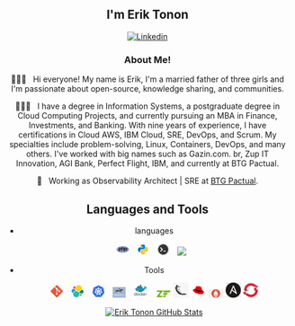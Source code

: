 
<div align="center">
<h2>I'm Erik Tonon</h2>

[![Linkedin](https://img.shields.io/badge/Erik%20-blue?style=flat-square&logo=Linkedin&logoColor=white)](https://www.linkedin.com/in/erik-tonon)



<h3>  About Me!</h3>

  🙋🏻‍♂️ &nbsp; Hi everyone! My name is Erik, I'm a married father of three girls and I'm passionate about open-source, knowledge sharing, and communities.

  🙋🏻‍♂️ &nbsp; I have a degree in Information Systems, a postgraduate degree in Cloud Computing Projects, and currently pursuing an MBA in Finance, Investments, and Banking. With nine years of experience, I have certifications in Cloud AWS, IBM Cloud, SRE, DevOps, and Scrum. My specialties include problem-solving, Linux, Containers, DevOps, and many others. I've worked with big names such as Gazin.com.
  br, Zup IT Innovation, AGI Bank, Perfect Flight, IBM, and currently at BTG Pactual.
  
  💼 &nbsp; Working as Observability Architect | SRE at [BTG Pactual](https://www.btgpactualdigital.com/).

## Languages and Tools

- languages
    <p float="left">
      <img width="22px" style="margin-right: 10px;" src="https://raw.githubusercontent.com/eriktonon/eriktonon/master/resources/images/php.png"/>
      <img width="22px" style="margin-right: 10px;" src="https://raw.githubusercontent.com/eriktonon/eriktonon/master/resources/images/python.png"/>
      <img width="22px" style="margin-right: 10px;" src="https://raw.githubusercontent.com/eriktonon/eriktonon/master/resources/images/shell.jpg"/>
       <img width="22px" style="margin-right: 10px;" src="https://raw.githubusercontent.com/eriktonon/eriktonon/master/resources/images/java.jpg"/>
    </p>
    
- Tools
    <p float="left">
      <img width="23px" style="margin-right: 10px;" src="https://raw.githubusercontent.com/eriktonon/eriktonon/master/resources/images/git.png"/>
      <img width="23px" style="margin-right: 10px;" src="https://raw.githubusercontent.com/eriktonon/eriktonon/master/resources/images/elk.png"/>
      <img width="23px" style="margin-right: 10px;" src="https://raw.githubusercontent.com/eriktonon/eriktonon/master/resources/images/k8s.png"/>
      <img width="23px" style="margin-right: 10px;" src="https://raw.githubusercontent.com/eriktonon/eriktonon/master/resources/images/tantivy.png"/>
      <img width="27px" style="margin-right: 10px;" src="https://raw.githubusercontent.com/eriktonon/eriktonon/master/resources/images/docker.png"/>
      <img width="27px" style="margin-inside: 10px;" src="https://raw.githubusercontent.com/eriktonon/eriktonon/master/resources/images/zend.png"/>
      <img width="27px" style="margin-inside: 10px;" src="https://raw.githubusercontent.com/eriktonon/eriktonon/master/resources/images/flask.png"/>
      <img width="27px" style="margin-inside: 10px;" src="https://raw.githubusercontent.com/eriktonon/eriktonon/master/resources/images/linux.png"/>
      <img width="27px" style="margin-inside: 10px;" src="https://raw.githubusercontent.com/eriktonon/eriktonon/master/resources/images/prometheus.png"/>
      <img width="27px" style="margin-inside: 10px;" src="https://raw.githubusercontent.com/eriktonon/eriktonon/master/resources/images/ansible.png"/>
      <img width="27px" style="margin-inside: 10px;" src="https://raw.githubusercontent.com/eriktonon/eriktonon/master/resources/images/openshift.png"/>
      
    </p>
    
    [![Erik Tonon GitHub Stats](https://github-readme-stats.vercel.app/api?username=eriktonon&show_icons=true)](https://github.com/eriktonon)

